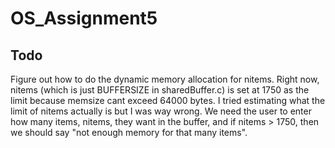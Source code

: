 # OS_Assignment5

## Todo
Figure out how to do the dynamic memory allocation for nitems. Right now, nitems (which is just BUFFERSIZE in sharedBuffer.c) is set at 1750 as the limit because memsize cant exceed 64000 bytes. I tried estimating what the limit of nitems actually is but I was way wrong. We need the user to enter how many items, nitems, they want in the buffer, and if nitems > 1750, then we should say "not enough memory for that many items". 
